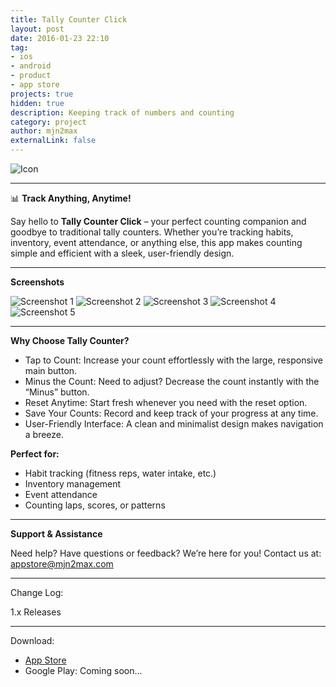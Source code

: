 ```yaml
---
title: Tally Counter Click
layout: post
date: 2016-01-23 22:10
tag:
- ios
- android
- product
- app store
projects: true
hidden: true
description: Keeping track of numbers and counting
category: project
author: mjn2max
externalLink: false
---
```


![Icon](https://raw.githubusercontent.com/mjn2max/mjn2max.github.io/main/assets/blog/tally-counter-click/icon-light.png)

---

📊 **Track Anything, Anytime!**

Say hello to **Tally Counter Click** – your perfect counting companion and goodbye to traditional tally counters. Whether you’re tracking habits, inventory, event attendance, or anything else, this app makes counting simple and efficient with a sleek, user-friendly design.

---

**Screenshots**

![Screenshot 1](https://raw.githubusercontent.com/mjn2max/mjn2max.github.io/main/assets/blog/tally-counter-click/image1.png)
![Screenshot 2](https://raw.githubusercontent.com/mjn2max/mjn2max.github.io/main/assets/blog/tally-counter-click/image2.png)
![Screenshot 3](https://raw.githubusercontent.com/mjn2max/mjn2max.github.io/main/assets/blog/tally-counter-click/image3.png)
![Screenshot 4](https://raw.githubusercontent.com/mjn2max/mjn2max.github.io/main/assets/blog/tally-counter-click/image4.png)
![Screenshot 5](https://raw.githubusercontent.com/mjn2max/mjn2max.github.io/main/assets/blog/tally-counter-click/image5.png)

---

**Why Choose Tally Counter?**

* Tap to Count: Increase your count effortlessly with the large, responsive main button.
* Minus the Count: Need to adjust? Decrease the count instantly with the “Minus” button.
* Reset Anytime: Start fresh whenever you need with the reset option.
* Save Your Counts: Record and keep track of your progress at any time.
* User-Friendly Interface: A clean and minimalist design makes navigation a breeze.

**Perfect for:**
* Habit tracking (fitness reps, water intake, etc.)
* Inventory management
* Event attendance
* Counting laps, scores, or patterns

---

**Support & Assistance**

Need help? Have questions or feedback? 
We’re here for you! Contact us at: [appstore@mjn2max.com](mailto:appstore@mjn2max.com)

---

Change Log:

1.x Releases

---

Download:
- [App Store](https://apps.apple.com/us/app/id6738299656)
- Google Play: Coming soon...

